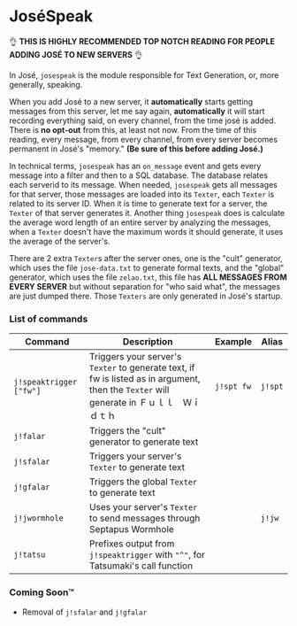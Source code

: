 JoséSpeak
====

:ok_hand: **THIS IS HIGHLY RECOMMENDED TOP NOTCH READING FOR PEOPLE ADDING JOSÉ TO NEW SERVERS** :ok_hand:

In José, `josespeak` is the module responsible for Text Generation, or, more generally, speaking.

When you add José to a new server, it **automatically** starts getting messages from this server, let me say again, **automatically** it will start recording everything said, on every channel, from the time josé is added. There is **no opt-out** from this, at least not now. From the time of this reading, every message, from every channel, from every server becomes permanent in José's "memory." **(Be sure of this before adding José.)**


In technical terms, `josespeak` has an `on_message` event and gets every message into a filter and then to a SQL database. The database relates each serverid to its message. When needed, `josespeak` gets all messages for that server, those messages are loaded into its `Texter`, each `Texter` is related to its server ID. When it is time to generate text for a server, the `Texter` of that server generates it. Another thing `josespeak` does is calculate the average word length of an entire server by analyzing the messages, when a `Texter` doesn't have the maximum words it should generate, it uses the average of the server's.


There are 2 extra `Texter`s after the server ones, one is the "cult" generator, which uses the file `jose-data.txt` to generate formal texts, and the "global" generator, which uses the file `zelao.txt`, this file has **ALL MESSAGES FROM EVERY SERVER** but without separation for "who said what", the messages are just dumped there. Those `Texters` are only generated in José's startup.


### List of commands

Command | Description | Example | Alias
------------- | ------------- | ------------- | -------------
`j!speaktrigger ["fw"]` | Triggers your server's `Texter` to generate text, if fw is listed as in argument, then the `Texter` will generate in Ｆｕｌｌ　Ｗｉｄｔｈ | `j!spt fw` | `j!spt`
`j!falar` | Triggers the "cult" generator to generate text | |
`j!sfalar` | Triggers your server's `Texter` to generate text | |
`j!gfalar` | Triggers the global `Texter` to generate text | |
`j!jwormhole` | Uses your server's `Texter` to send messages through Septapus Wormhole | | `j!jw`
`j!tatsu` | Prefixes output from `j!speaktrigger` with `"^"`, for Tatsumaki's call function | |

### Coming Soon™

 * Removal of `j!sfalar` and `j!gfalar`
